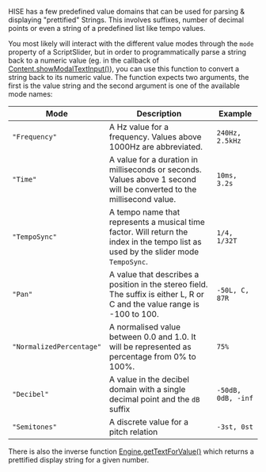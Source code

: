 HISE has a few predefined value domains that can be used for parsing & displaying "prettified" Strings. This involves suffixes, number of decimal points or even a string of a predefined list like tempo values.

You most likely will interact with the different value modes through the `mode` property of a ScriptSlider, but in order to programmatically parse a string back to a numeric value (eg. in the callback of [Content.showModalTextInput()](/scripting/scripting-api/content#showmodaltextinput)), you can use this function to convert a string back to its numeric value. The function expects two arguments, the first is the value string and the second argument is one of the available mode names:

| Mode | Description | Example |
| --- | ----- | --- |
| `"Frequency"` | A Hz value for a frequency. Values above 1000Hz are abbreviated. | `240Hz, 2.5kHz` |
| `"Time"` | A value for a duration in milliseconds or seconds. Values above 1 second will be converted to the millisecond value. | `10ms, 3.2s` |
| `"TempoSync"` | A tempo name that represents a musical time factor. Will return the index in the tempo list as used by the slider mode `TempoSync`. | `1/4, 1/32T` |
| `"Pan"` | A value that describes a position in the stereo field. The suffix is either L, R or C and the value range is -100 to 100. | `-50L, C, 87R` |
| `"NormalizedPercentage"` | A normalised value between 0.0 and 1.0. It will be represented as percentage from 0% to 100%. | `75%` |
| `"Decibel"` | A value in the decibel domain with a single decimal point and the `dB` suffix | `-50dB, 0dB, -inf` |
| `"Semitones"` | A discrete value for a pitch relation | `-3st, 0st` |

There is also the inverse function [Engine.getTextForValue()](/scripting/scripting-api/engine#gettextforvalue) which returns a prettified display string for a given number.